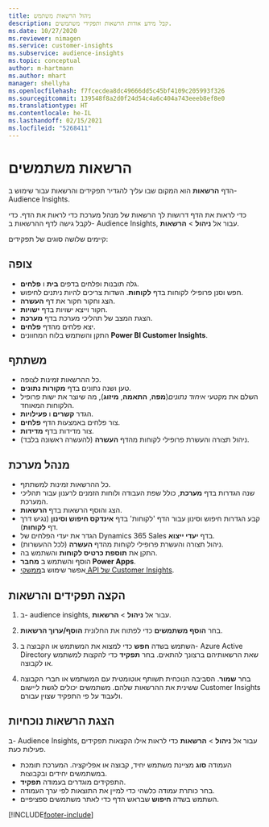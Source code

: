 ```yaml
---
title: ניהול הרשאות משתמש
description: קבל מידע אודות הרשאות ותפקידי משתמשים.
ms.date: 10/27/2020
ms.reviewer: nimagen
ms.service: customer-insights
ms.subservice: audience-insights
ms.topic: conceptual
author: m-hartmann
ms.author: mhart
manager: shellyha
ms.openlocfilehash: f7fcecdea8dc49666dd5c45bf4109c205993f326
ms.sourcegitcommit: 139548f8a2d0f24d54c4a6c404a743eeeb8ef8e0
ms.translationtype: HT
ms.contentlocale: he-IL
ms.lasthandoff: 02/15/2021
ms.locfileid: "5268411"
---
```

# <a name="user-permissions"></a>הרשאות משתמשים

הדף **הרשאות** הוא המקום שבו עליך להגדיר תפקידים והרשאות עבור שימוש ב- Audience Insights.

כדי לראות את הדף דרושות לך הרשאות של מנהל מערכת כדי לראות את הדף. כדי לקבל גישה לדף ההרשאות ב- Audience Insights, עבור אל **ניהול** > **הרשאות**.

קיימים שלושה סוגים של תפקידים:

## <a name="viewer"></a>צופה

- גלה תובנות ופלחים בדפים **בית** ו **פלחים**.
- חפש וסנן פרופילי לקוחות בדף **לקוחות**. השדות צריכים להיות ניתנים לחיפוש.
- הצג וחקור חקור את דף **העשרה**.
- חקור וייצא ישויות בדף **ישויות**.
- הצגת המצב של תהליכי מערכת בדף **מערכת**.
- יצא פלחים מהדף **פלחים**.
- התקן והשתמש בלוח המחוונים **Power BI Customer Insights**.

## <a name="contributor"></a>משתתף

- כל ההרשאות זמינות לצופה.
- טען ושנה נתונים בדף **מקורות נתונים**.
- השלם את מקטעי *איחוד נתונים*(**מפה**, **התאמה**, **מיזוג**), מה שיוצר את ישות פרופיל הלקוחות המאוחד.
- הגדר **קשרים** ו **פעילויות**.
- צור פלחים באמצעות הדף **פלחים**.
- צור מדידות בדף **מדידות**.
- ניהול תצורה והעשרת פרופילי לקוחות מהדף **העשרה** (להעשרה ראשונה בלבד).

## <a name="administrator"></a>מנהל מערכת

- כל ההרשאות זמינות למשתתף.
- שנה הגדרות בדף **מערכת**, כולל שפת העבודה ולוחות הזמנים לרענון עבור תהליכי המערכת.
- הצג והוסף הרשאות בדף **הרשאות**.
- קבע הגדרות חיפוש וסינון עבור הדף 'לקוחות' בדף **אינדקס חיפוש וסינון** (נגיש דרך דף **לקוחות**).
- הגדר את יעדי הפלחים של Dynamics 365 Sales בדף **יעדי ייצוא**.
- ניהול תצורה והעשרת פרופילי לקוחות מהדף **העשרה** (לכל ההעשרות).
- התקן את **תוספת כרטיס לקוחות** והשתמש בה.
- הוסף והשתמש ב **מחבר Power Apps**.
- אפשר שימוש ב[ממשקי API של Customer Insights](apis.md).

## <a name="assign-roles-and-permissions"></a>הקצה תפקידים והרשאות

1. ב- audience insights, עבור אל **ניהול** > **הרשאות**.

1. בחר **הוסף משתמשים** כדי לפתוח את החלונית **הוסף/ערוך הרשאות**.

1. השתמש בשדה **חפש** כדי למצוא את המשתמש או הקבוצה ב- Azure Active Directory שאת הרשאותיהם ברצונך להתאים. בחר **תפקיד** כדי להקצות למשתמש או לקבוצה.

1. בחר **שמור**. הסביבה הנוכחית תשותף אוטומטית עם המשתמש או חברי הקבוצה ששינית את ההרשאות שלהם. משתמשים יכולים לגשת ליישום Customer Insights ולעבוד על פי התפקיד שצוין עבורם.

## <a name="view-current-permissions"></a>הצגת הרשאות נוכחיות

ב- Audience Insights, עבור אל **ניהול** > **הרשאות** כדי לראות אילו הקצאות תפקידים פעילות כעת.

- העמודה **סוג** מציינת משתמש יחיד, קבוצה או אפליקציה. המערכת תומכת במשתמשים יחידים ובקבוצות.
- התפקידים מוגדרים בעמודה **תפקיד**.
- בחר כותרת עמודה כלשהי כדי למיין את התוצאות לפי ערך העמודה.
- השתמש בשדה **חיפוש** שבראש הדף כדי לאתר משתמשים ספציפיים.


[!INCLUDE[footer-include](../includes/footer-banner.md)]